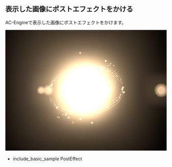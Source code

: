 ﻿
## 表示した画像にポストエフェクトをかける

AC-Engineで表示した画像にポストエフェクトをかけます。

![サンプル](PostEffect.png)

* include_basic_sample PostEffect



